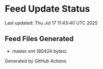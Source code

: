 # Feed Update Status
Last updated: Thu Jul 17 11:43:40 UTC 2025

## Feed Files Generated
- master.xml (80424 bytes)

Generated by GitHub Actions
